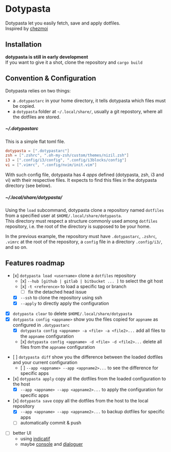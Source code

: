 # Dotypasta

Dotypasta let you easily fetch, save and apply dotfiles.  
Inspired by [chezmoi](https://chezmoi.io)

## Installation

**dotypasta is still in early development**  
If you want to give it a shot, clone the repository and `cargo build`

## Convention & Configuration

Dotypasta relies on two things:
- a `.dotypastarc` in your home directory, it tells dotypasta which files must be copied.
- a `dotypasta` folder at `~/.local/share/`, usually a git repostory, where all the dotfiles are stored.

##### ~/.dotypastarc

This is a simple flat toml file.
```toml
dotypasta = [".dotypastarc"]
zsh = [".zshrc", ".oh-my-zsh/custom/themes/nizil.zsh"]
i3 = [".config/i3/config", ".config/i3blocks/config"]
vi = [".vimrc", ".config/nvim/init.vim"]
```
With such config file, dotypasta has 4 *apps* defined (dotypasta, zsh, i3 and vi) with their respective files. It expects to find this files in the dotypasta directory (see below).

##### ~/.local/share/dotypasta/

Using the `load` subcommand, dotypasta clone a repository named `dotfiles` from a specified user at `$HOME/.local/share/dotypasta`.  
This directory must respect a structure commonly used among `dotfiles` repository, i.e. the root of the directory is supposed to be your home.

In the previous example, the repository must have `.dotypastarc`, `.zshrc`, `.vimrc` at the root of the repository, a `config` file in a directory `.config/i3/`, and so on.

## Features roadmap

- [x] `dotypasta load <username>` clone a `dotfiles` repository
  - [x] `--hub [github | gitlab | bitbucket ... ]` to select the git host 
  - [x] `-t <reference>` to load a specific tag or branch
    - [ ] fix the detached head issue
  - [x] `--ssh` to clone the repository using ssh
  - [x] `--apply` to directly apply the configuration
- [x] `dotypasta clear` to delete `$HOME/.local/share/dotypasta`
- [x] `dotypasta config <appname>` show you the files copied for `appname` as configured in `.dotypastarc`
  - [x] `dotypasta config <appname> -a <file> -a <file2>...` add all files to the `appname` configuration
  - [x] `dotypasta config <appname> -d <file> -d <file2>...` delete all files from the `appname` configuration
- [ ] `dotypasta diff` show you the difference between the loaded dotfiles and your current configuration
  - [ ] `--app <appname> --app <appname2>...` to see the difference for specific apps
- [x] `dotypasta apply` copy all the dotfiles from the loaded configuration to the host
  - [x] `--app <appname> --app <appname2>...` to apply the configuration for specific apps
- [x] `dotypasta save` copy all the dotfiles from the host to the local repository
  - [x] `--app <appname> --app <appname2>...` to backup dotfiles for specific apps
  - [ ] automatically commit & push
- [ ] better UI 
  - using [indicatif](https://docs.rs/indicatif/latest/indicatif/)
  - maybe [console](https://docs.rs/console/latest/console/) and [dialoguer](https://docs.rs/dialoguer/latest/dialoguer/)
